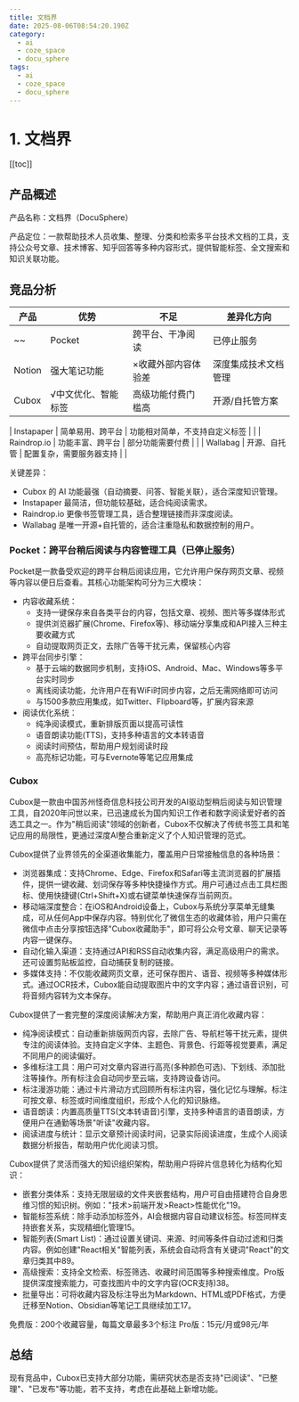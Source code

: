 ```yaml
---
title: 文档界
date: 2025-08-06T08:54:20.190Z
category:
  - ai
  - coze_space
  - docu_sphere
tags:
  - ai
  - coze_space
  - docu_sphere
---
```


# 1. 文档界
[[toc]]

## 产品概述

产品名称：文档界（DocuSphere）

产品定位：一款帮助技术人员收集、整理、分类和检索多平台技术文档的工具，支持公众号文章、技术博客、知乎回答等多种内容形式，提供智能标签、全文搜索和知识关联功能。

## 竞品分析

| 产品 | 优势 | 不足 | 差异化方向 |
| --- | --- | --- | --- |
~~| Pocket | 跨平台、干净阅读 | 已停止服务 | 专注技术垂直领域 |~~
| Notion | 强大笔记功能 | ×收藏外部内容体验差 | 深度集成技术文档管理 |
| Cubox | √中文优化、智能标签 | 高级功能付费门槛高 | 开源/自托管方案 |

| Instapaper | 简单易用、跨平台 | 功能相对简单，不支持自定义标签 |  |
| Raindrop.io | 功能丰富、跨平台 | 部分功能需要付费 |  |
| Wallabag | 开源、自托管 | 配置复杂，需要服务器支持 |  |

关键差异：
+ Cubox 的 AI 功能最强（自动摘要、问答、智能关联），适合深度知识管理。
+ Instapaper 最简洁，但功能较基础，适合纯阅读需求。
+ Raindrop.io 更像书签管理工具，适合整理链接而非深度阅读。
+ Wallabag 是唯一开源+自托管的，适合注重隐私和数据控制的用户。

### Pocket：跨平台稍后阅读与内容管理工具（已停止服务）
Pocket是一款备受欢迎的跨平台稍后阅读应用，它允许用户保存网页文章、视频等内容以便日后查看。其核心功能架构可分为三大模块：

+ 内容收藏系统：
  - 支持一键保存来自各类平台的内容，包括文章、视频、图片等多媒体形式
  - 提供浏览器扩展(Chrome、Firefox等)、移动端分享集成和API接入三种主要收藏方式
  - 自动提取网页正文，去除广告等干扰元素，保留核心内容
+ 跨平台同步引擎：
  - 基于云端的数据同步机制，支持iOS、Android、Mac、Windows等多平台实时同步
  - 离线阅读功能，允许用户在有WiFi时同步内容，之后无需网络即可访问
  - 与1500多款应用集成，如Twitter、Flipboard等，扩展内容来源
+ 阅读优化系统：
  - 纯净阅读模式，重新排版页面以提高可读性
  - 语音朗读功能(TTS)，支持多种语言的文本转语音
  - 阅读时间预估，帮助用户规划阅读时段
  - 高亮标记功能，可与Evernote等笔记应用集成
### Cubox
Cubox是一款由中国苏州怪奇信息科技公司开发的AI驱动型稍后阅读与知识管理工具，自2020年问世以来，已迅速成长为国内知识工作者和数字阅读爱好者的首选工具之一。作为"稍后阅读"领域的创新者，Cubox不仅解决了传统书签工具和笔记应用的局限性，更通过深度AI整合重新定义了个人知识管理的范式。

Cubox提供了业界领先的全渠道收集能力，覆盖用户日常接触信息的各种场景：  
+ 浏览器集成：支持Chrome、Edge、Firefox和Safari等主流浏览器的扩展插件，提供一键收藏、划词保存等多种快捷操作方式。用户可通过点击工具栏图标、使用快捷键(Ctrl+Shift+X)或右键菜单快速保存当前网页。
+ 移动端深度整合：在iOS和Android设备上，Cubox与系统分享菜单无缝集成，可从任何App中保存内容。特别优化了微信生态的收藏体验，用户只需在微信中点击分享按钮选择"Cubox收藏助手"，即可将公众号文章、聊天记录等内容一键保存。
+ 自动化输入渠道：支持通过API和RSS自动收集内容，满足高级用户的需求。还可设置剪贴板监控，自动捕获复制的链接。
+ 多媒体支持：不仅能收藏网页文章，还可保存图片、语音、视频等多种媒体形式。通过OCR技术，Cubox能自动提取图片中的文字内容；通过语音识别，可将音频内容转为文本保存。

Cubox提供了一套完整的深度阅读解决方案，帮助用户真正消化收藏内容：
+ 纯净阅读模式：自动重新排版网页内容，去除广告、导航栏等干扰元素，提供专注的阅读体验。支持自定义字体、主题色、背景色、行距等视觉要素，满足不同用户的阅读偏好。
+ 多维标注工具：用户可对文章内容进行高亮(多种颜色可选)、下划线、添加批注等操作。所有标注会自动同步至云端，支持跨设备访问。
+ 标注漫游功能：通过卡片滑动方式回顾所有标注内容，强化记忆与理解。标注可按文章、标签或时间维度组织，形成个人化的知识脉络。
+ 语音朗读：内置高质量TTS(文本转语音)引擎，支持多种语言的语音朗读，方便用户在通勤等场景"听读"收藏内容。
+ 阅读进度与统计：显示文章预计阅读时间，记录实际阅读进度，生成个人阅读数据分析报告，帮助用户优化阅读习惯。

Cubox提供了灵活而强大的知识组织架构，帮助用户将碎片信息转化为结构化知识：
+ 嵌套分类体系：支持无限层级的文件夹嵌套结构，用户可自由搭建符合自身思维习惯的知识树。例如："技术>前端开发>React>性能优化"19。
+ 智能标签系统：除手动添加标签外，AI会根据内容自动建议标签。标签同样支持嵌套关系，实现精细化管理15。
+ 智能列表(Smart List)：通过设置关键词、来源、时间等条件自动过滤和归类内容。例如创建"React相关"智能列表，系统会自动将含有关键词"React"的文章归类其中89。
+ 高级搜索：支持全文检索、标签筛选、收藏时间范围等多种搜索维度。Pro版提供深度搜索能力，可查找图片中的文字内容(OCR支持)38。
+ 批量导出：可将收藏内容及标注导出为Markdown、HTML或PDF格式，方便迁移至Notion、Obsidian等笔记工具继续加工17。

免费版：200个收藏容量，每篇文章最多3个标注
Pro版：15元/月或98元/年


## 总结
现有竞品中，Cubox已支持大部分功能，需研究状态是否支持"已阅读"、"已整理"、"已发布"等功能，若不支持，考虑在此基础上新增功能。
